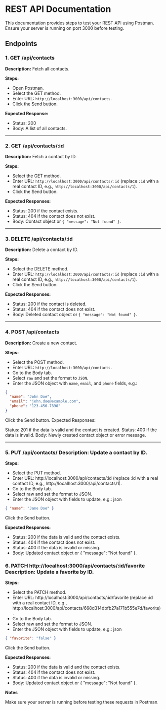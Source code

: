 # REST API Documentation

This documentation provides steps to test your REST API using Postman. Ensure
your server is running on port 3000 before testing.

## Endpoints

### 1. GET /api/contacts

**Description:** Fetch all contacts.

**Steps:**

- Open Postman.
- Select the GET method.
- Enter URL: `http://localhost:3000/api/contacts`.
- Click the Send button.

**Expected Response:**

- Status: 200
- Body: A list of all contacts.

---

### 2. GET /api/contacts/:id

**Description:** Fetch a contact by ID.

**Steps:**

- Select the GET method.
- Enter URL: `http://localhost:3000/api/contacts/:id` (replace `:id` with a real
  contact ID, e.g., `http://localhost:3000/api/contacts/1`).
- Click the Send button.

**Expected Responses:**

- Status: 200 if the contact exists.
- Status: 404 if the contact does not exist.
- Body: Contact object or `{ "message": "Not found" }`.

---

### 3. DELETE /api/contacts/:id

**Description:** Delete a contact by ID.

**Steps:**

- Select the DELETE method.
- Enter URL: `http://localhost:3000/api/contacts/:id` (replace `:id` with a real
  contact ID, e.g., `http://localhost:3000/api/contacts/1`).
- Click the Send button.

**Expected Responses:**

- Status: 200 if the contact is deleted.
- Status: 404 if the contact does not exist.
- Body: Deleted contact object or `{ "message": "Not found" }`.

---

### 4. POST /api/contacts

**Description:** Create a new contact.

**Steps:**

- Select the POST method.
- Enter URL: `http://localhost:3000/api/contacts`.
- Go to the Body tab.
- Select `raw` and set the format to `JSON`.
- Enter the JSON object with `name`, `email`, and `phone` fields, e.g.:

```json
{
  "name": "John Doe",
  "email": "john.doe@example.com",
  "phone": "123-456-7890"
}
```

Click the Send button. Expected Responses:

Status: 201 if the data is valid and the contact is created. Status: 400 if the
data is invalid. Body: Newly created contact object or error message.

---

### 5. PUT /api/contacts/ **Description:** Update a contact by ID.

**Steps:**

- Select the PUT method.
- Enter URL: http://localhost:3000/api/contacts/:id (replace :id with a real
  contact ID, e.g., http://localhost:3000/api/contacts/1).
- Go to the Body tab.
- Select raw and set the format to JSON.
- Enter the JSON object with fields to update, e.g.: json

```json
{ "name": "Jane Doe" }
```

Click the Send button.

**Expected Responses:**

- Status: 200 if the data is valid and the contact exists.
- Status: 404 if the contact does not exist.
- Status: 400 if the data is invalid or missing.
- Body: Updated contact object or { "message": "Not found" }.

### 6. PATCH http://localhost:3000/api/contacts/:id/favorite **Description:** Update a favorite by ID.

**Steps:**

- Select the PATCH method.
- Enter URL: http://localhost:3000/api/contacts/:id/favorite (replace :id with a
  real contact ID, e.g.,
  http://localhost:3000/api/contacts/668d314dbfb27a171b555e7d/favorite).
- Go to the Body tab.
- Select raw and set the format to JSON.
- Enter the JSON object with fields to update, e.g.: json

```json
{ "favorite": "false" }
```

Click the Send button.

**Expected Responses:**

- Status: 200 if the data is valid and the contact exists.
- Status: 404 if the contact does not exist.
- Status: 400 if the data is invalid or missing.
- Body: Updated contact object or { "message": "Not found" }.

**Notes**

Make sure your server is running before testing these requests in Postman.
